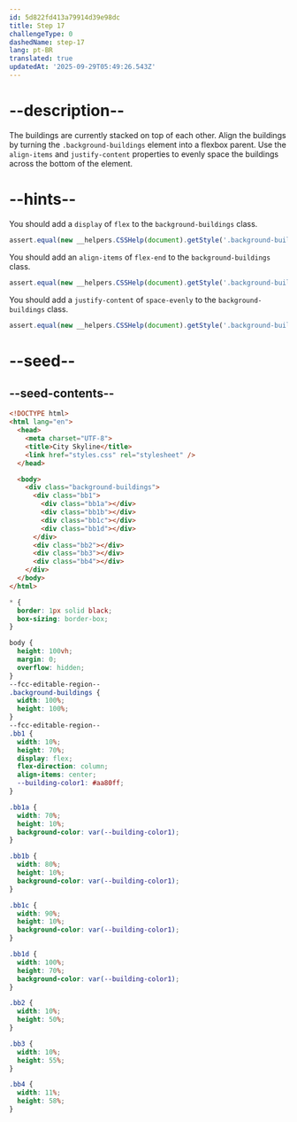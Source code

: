 ```yaml
---
id: 5d822fd413a79914d39e98dc
title: Step 17
challengeType: 0
dashedName: step-17
lang: pt-BR
translated: true
updatedAt: '2025-09-29T05:49:26.543Z'
---
```


# --description--

The buildings are currently stacked on top of each other. Align the buildings by turning the `.background-buildings` element into a flexbox parent. Use the `align-items` and `justify-content` properties to evenly space the buildings across the bottom of the element.

# --hints--

You should add a `display` of `flex` to the `background-buildings` class.

```js
assert.equal(new __helpers.CSSHelp(document).getStyle('.background-buildings')?.display, 'flex');
```

You should add an `align-items` of `flex-end` to the `background-buildings` class.

```js
assert.equal(new __helpers.CSSHelp(document).getStyle('.background-buildings')?.alignItems, 'flex-end');
```

You should add a `justify-content` of `space-evenly` to the `background-buildings` class.

```js
assert.equal(new __helpers.CSSHelp(document).getStyle('.background-buildings')?.justifyContent, 'space-evenly');
```

# --seed--

## --seed-contents--

```html
<!DOCTYPE html>
<html lang="en">    
  <head>
    <meta charset="UTF-8">
    <title>City Skyline</title>
    <link href="styles.css" rel="stylesheet" />   
  </head>

  <body>
    <div class="background-buildings">
      <div class="bb1">
        <div class="bb1a"></div>
        <div class="bb1b"></div>
        <div class="bb1c"></div>
        <div class="bb1d"></div>
      </div>
      <div class="bb2"></div>
      <div class="bb3"></div>
      <div class="bb4"></div>
    </div>
  </body>
</html>
```

```css
* {
  border: 1px solid black;
  box-sizing: border-box;
}

body {
  height: 100vh;
  margin: 0;
  overflow: hidden;
}
--fcc-editable-region--
.background-buildings {
  width: 100%;
  height: 100%;
}
--fcc-editable-region--
.bb1 {
  width: 10%;
  height: 70%;
  display: flex;
  flex-direction: column;
  align-items: center;
  --building-color1: #aa80ff;
}

.bb1a {
  width: 70%;
  height: 10%;
  background-color: var(--building-color1);
}

.bb1b {
  width: 80%;
  height: 10%;
  background-color: var(--building-color1);
}

.bb1c {
  width: 90%;
  height: 10%;
  background-color: var(--building-color1);
}

.bb1d {
  width: 100%;
  height: 70%;
  background-color: var(--building-color1);
}

.bb2 {
  width: 10%;
  height: 50%;
}

.bb3 {
  width: 10%;
  height: 55%;
}

.bb4 {
  width: 11%;
  height: 58%;
}
    
```

